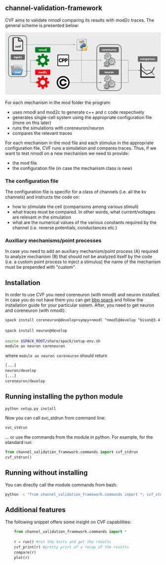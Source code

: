 ## channel-validation-framework

CVF aims to validate nmodl comparing its results with mod2c traces. The general scheme is presented below:

![scheme](scheme.png)

For each mechanism in the mod folder the program:
- uses nmodl and mod2c to generate c++ and c code respectively
- generates single-cell system using the appropriate configuration file (more on this later)
- runs the simulations with coreneuron/neuron
- compares the relevant traces

For each mechanism in the mod file and each stimulus in the appropriate configuration file, CVF runs a simulation and compares traces. Thus, if we want to test nmodl on a new mechanism we need to provide:
- the mod file
- the configuration file (in case the mechanism class is new)

### The configuration file

The configuration file is specific for a class of channels (i.e. all the kv channels) and instructs the code on:
- how to stimulate the cell (comparisons among various stimuli) 
- what traces must be compared. In other words, what current/voltages are relevant in the simulation
- what are the numerical values of the various constants required by the channel (i.e. reverse potentials, conductances etc.)

### Auxiliary mechanisms/point processes

In case you need to add an auxiliary mechanism/point process (A) required to analyze mechanism (B) that should not be analyzed itself by the code (i.e. a custom point process to inject a stimulus) the name of the mechanism must be prepended with "custom".  

## Installation

In order to use CVF you need coreneuron (with nmodl) and neuron installed. In case you do not have them you can get [bbp spack](https://github.com/BlueBrain/spack) and follow the installation guide for your particular sistem. After, you need to get neuron and coreneuron (with nmodl):  

```bash
spack install coreneuron@develop+sympy+nmodl ^nmodl@develop ^bison@3.4.2

spack install neuron@develop

source $SPACK_ROOT/share/spack/setup-env.sh
module av neuron coreneuron
```

where `module av neuron coreneuron` should return 
```bash
[...]
neuron/develop
[...]
coreneuron/develop
```

## Running installing the python module

```Python
python setup.py install
```

Now you can call svc_stdrun from command line:

```Bash
svc_stdrun
```

... or use the commands from the module in python. For example, for the standard run:

```python
from channel_validation_framework.commands import cvf_stdrun
cvf_stdrun()
```

## Running without installing

You can directly call the module commands from bash:

```bash
python -c "from channel_validation_framework.commands import *; cvf_stdrun()"
```

## Additional features

The following snippet offers some insight on CVF capabilities:

```python
    from channel_validation_framework.commands import *

    r = run() #run the tests and get the results
    cvf_print(r) #pretty print of a recap of the results
    compare(r)
    plot(r)
```




